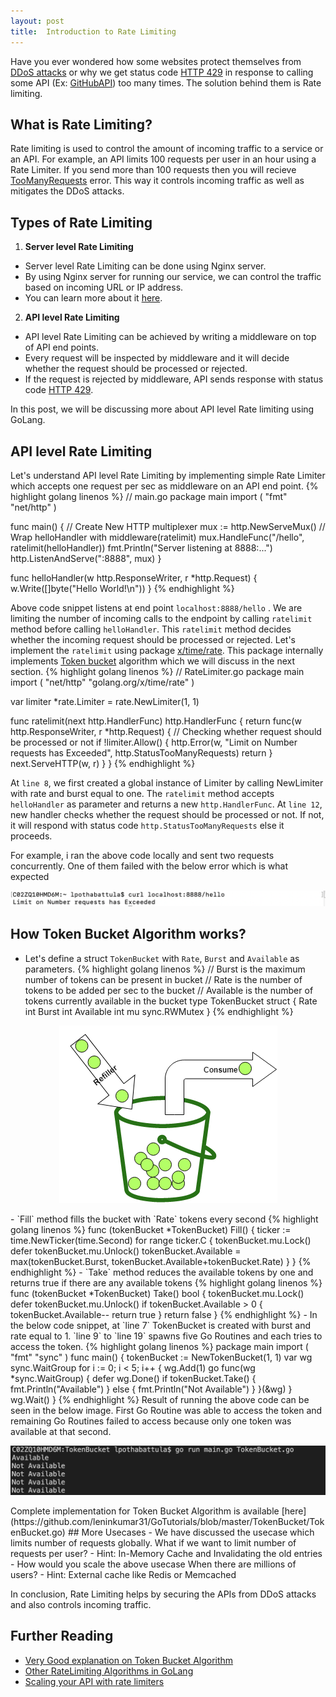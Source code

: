 ```yaml
---
layout: post
title:  Introduction to Rate Limiting
---
```


  Have you ever wondered how some websites protect themselves from [DDoS attacks](https://en.wikipedia.org/wiki/Denial-of-service_attack) or why we get status code [HTTP 429](https://tools.ietf.org/html/rfc6585#section-4) in response to calling some API (Ex: [GitHubAPI](https://developer.github.com/v3/)) too many times. The solution behind them is Rate limiting.

## What is Rate Limiting?
   Rate limiting is used to control the amount of incoming traffic to a service or an API. For example, an API limits 100 requests per user in an hour using a Rate Limiter. If you send more than 100 requests then you will recieve [TooManyRequests](https://tools.ietf.org/html/rfc6585#section-4) error. This way it controls incoming traffic as well as mitigates the DDoS attacks.

## Types of Rate Limiting
1. **Server level Rate Limiting**
  - Server level Rate Limiting can be done using Nginx server. 
  - By using Nginx server for running our service, we can control the traffic based on incoming URL or IP address. 
  - You can learn more about it [here](https://www.freecodecamp.org/news/nginx-rate-limiting-in-a-nutshell-128fe9e0126c/).

2. **API level Rate Limiting**
  - API level Rate Limiting can be achieved by writing a middleware on top of API end points.
  - Every request will be inspected by middleware and it will decide whether the request should be processed or rejected.
  - If the request is rejected by middleware, API sends response with status code [HTTP 429](https://tools.ietf.org/html/rfc6585#section-4).
   
In this post, we will be discussing more about API level Rate limiting using GoLang.

## API level Rate Limiting
  Let's understand API level Rate Limiting by implementing simple Rate Limiter which accepts one request per sec as middleware on an API end point. 
  {% highlight golang linenos %}
  // main.go
  package main
  import (
    "fmt"
    "net/http"
  )

  func main() {
    // Create New HTTP multiplexer
    mux := http.NewServeMux()
    // Wrap helloHandler with middleware(ratelimit) 
    mux.HandleFunc("/hello", ratelimit(helloHandler))
    fmt.Println("Server listening at 8888:...")
    http.ListenAndServe(":8888", mux)
  }

  func helloHandler(w http.ResponseWriter, r *http.Request) {
    w.Write([]byte("Hello World!\n"))
  }
  {% endhighlight %}

  Above code snippet listens at end point `localhost:8888/hello` . We are limiting the number of incoming calls to the endpoint by calling `ratelimit` method before calling `helloHandler`. This `ratelimit` method decides whether the incoming request should be processed or rejected. 
  Let's implement the `ratelimit` using package [x/time/rate](golang.org/x/time/rate). This package internally implements [Token bucket](https://en.wikipedia.org/wiki/Token_bucket) algorithm which we will discuss in the next section.
  {% highlight golang linenos %}
  // RateLimiter.go
  package main
  import (
    "net/http"
    "golang.org/x/time/rate"
  )

  var limiter *rate.Limiter = rate.NewLimiter(1, 1)

  func ratelimit(next http.HandlerFunc) http.HandlerFunc {
    return func(w http.ResponseWriter, r *http.Request) {
      // Checking whether request should be processed or not
      if !limiter.Allow() {
        http.Error(w, "Limit on Number requests has Exceeded", http.StatusTooManyRequests)
        return
      }
      next.ServeHTTP(w, r)
    }
  }
  {% endhighlight %}

  At `line 8`, we first created a global instance of Limiter by calling NewLimiter with rate and burst equal to one. The `ratelimit` method accepts `helloHandler` as parameter and returns a new `http.HandlerFunc`. At `line 12`, new handler checks whether the request should be processed or not. If not, it will respond with status code `http.StatusTooManyRequests` else it proceeds.  

  For example, i ran the above code locally and sent two requests concurrently. One of them failed with the below error which is what expected
   <p align="center">
    <img src="/assets/images/RateLimiter/output.png" alt="Architecture">
  </p>  

## How Token Bucket Algorithm works?
  - Let's define a struct `TokenBucket` with `Rate`, `Burst` and `Available` as parameters.
    {% highlight golang linenos %}
      // Burst is the maximum number of tokens can be present in bucket
      // Rate is the number of tokens to be added per sec to the bucket
      // Available is the number of tokens currently available in the bucket
      type TokenBucket struct {
        Rate      int
        Burst     int
        Available int
        mu        sync.RWMutex
      }
    {% endhighlight %}
  <p align="center">
    <img src="/assets/images/RateLimiter/TokenBucket.png" alt="Architecture">
  </p>
  - `Fill` method fills the bucket with `Rate` tokens every second
      {% highlight golang linenos %}
        func (tokenBucket *TokenBucket) Fill() {
          ticker := time.NewTicker(time.Second)
          for range ticker.C {
            tokenBucket.mu.Lock()
            defer tokenBucket.mu.Unlock()
            tokenBucket.Available = max(tokenBucket.Burst, tokenBucket.Available+tokenBucket.Rate)
          }
        }
      {% endhighlight %}
  - `Take` method reduces the available tokens by one and returns true if there are any available tokens
    {% highlight golang linenos %}
      func (tokenBucket *TokenBucket) Take() bool {
        tokenBucket.mu.Lock()
        defer tokenBucket.mu.Unlock()
        if tokenBucket.Available > 0 {
          tokenBucket.Available--
          return true
        }
        return false
      }
    {% endhighlight %}
  - In the below code snippet, at `line 7` TokenBucket is created with burst and rate equal to 1. `line 9` to `line 19` spawns five Go Routines and each tries to access the token.
    {% highlight golang linenos %}
      package main
      import (
        "fmt"
        "sync"
      )
      func main() {
        tokenBucket := NewTokenBucket(1, 1)
        var wg sync.WaitGroup
        for i := 0; i < 5; i++ {
          wg.Add(1)
          go func(wg *sync.WaitGroup) {
            defer wg.Done()
            if tokenBucket.Take() {
              fmt.Println("Available")
            } else {
              fmt.Println("Not Available")
            }
          }(&wg)
        }
        wg.Wait()
      }
    {% endhighlight %}
  Result of running the above code can be seen in the below image. First Go Routine was able to access the token and remaining Go Routines failed to access because only one token was available at that second.  
  <p align="center">
  <img src="/assets/images/RateLimiter/TokenBucketOutput.png" alt="Architecture">
  </p>  
  Complete implementation for Token Bucket Algorithm is available [here](https://github.com/leninkumar31/GoTutorials/blob/master/TokenBucket/TokenBucket.go)
## More Usecases
  - We have discussed the usecase which limits number of requests globally. What if we want to limit number of requests per user?
    - Hint: In-Memory Cache and Invalidating the old entries
  - How would you scale the above usecase When there are millions of users?
    - Hint: External cache like Redis or Memcached

In conclusion, Rate Limiting helps by securing the APIs from DDoS attacks and also controls incoming traffic.

## Further Reading
  - [Very Good explanation on Token Bucket Algorithm](https://github.com/vladimir-bukhtoyarov/bucket4j/blob/master/doc-pages/token-bucket-brief-overview.md)
  - [Other RateLimiting Algorithms in GoLang](https://medium.com/@justin.graber/rate-limiting-in-golang-f3ed2c62df36)
  - [Scaling your API with rate limiters](https://stripe.com/blog/rate-limiters)
